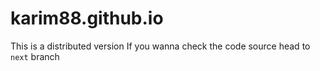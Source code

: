 karim88.github.io
=================

This is a distributed version
If you wanna check the code source head to `next` branch

